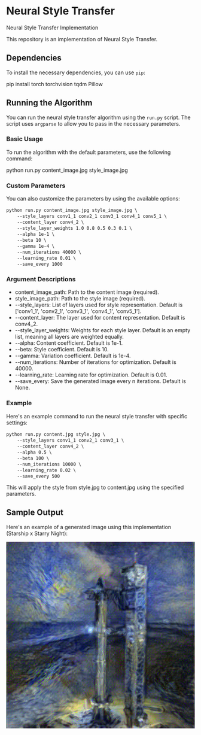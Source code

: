 # Neural Style Transfer

Neural Style Transfer Implementation

This repository is an implementation of Neural Style Transfer.

## Dependencies

To install the necessary dependencies, you can use `pip`:

pip install torch torchvision tqdm Pillow

## Running the Algorithm

You can run the neural style transfer algorithm using the `run.py` script. The script uses `argparse` to allow you to pass in the necessary parameters.

### Basic Usage

To run the algorithm with the default parameters, use the following command:

python run.py content_image.jpg style_image.jpg

### Custom Parameters

You can also customize the parameters by using the available options:

```
python run.py content_image.jpg style_image.jpg \
    --style_layers conv1_1 conv2_1 conv3_1 conv4_1 conv5_1 \
    --content_layer conv4_2 \
    --style_layer_weights 1.0 0.8 0.5 0.3 0.1 \
    --alpha 1e-1 \
    --beta 10 \
    --gamma 1e-4 \
    --num_iterations 40000 \
    --learning_rate 0.01 \
    --save_every 1000
```

### Argument Descriptions

- content_image_path: Path to the content image (required).
- style_image_path: Path to the style image (required).
- --style_layers: List of layers used for style representation. Default is ['conv1_1', 'conv2_1', 'conv3_1', 'conv4_1', 'conv5_1'].
- --content_layer: The layer used for content representation. Default is conv4_2.
- --style_layer_weights: Weights for each style layer. Default is an empty list, meaning all layers are weighted equally.
- --alpha: Content coefficient. Default is 1e-1.
- --beta: Style coefficient. Default is 10.
- --gamma: Variation coefficient. Default is 1e-4.
- --num_iterations: Number of iterations for optimization. Default is 40000.
- --learning_rate: Learning rate for optimization. Default is 0.01.
- --save_every: Save the generated image every n iterations. Default is None.

### Example

Here's an example command to run the neural style transfer with specific settings:

```
python run.py content.jpg style.jpg \
    --style_layers conv1_1 conv2_1 conv3_1 \
    --content_layer conv4_2 \
    --alpha 0.5 \
    --beta 100 \
    --num_iterations 10000 \
    --learning_rate 0.02 \
    --save_every 500
```

This will apply the style from style.jpg to content.jpg using the specified parameters.

## Sample Output

Here's an example of a generated image using this implementation (Starship x Starry Night):

![Sample Generated Image](sample_gen.png)